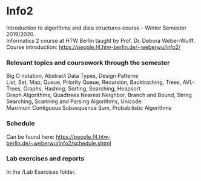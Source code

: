 # Info2
Introduction to algorithms and data structures course - Winter Semester 2019/2020. <br>
Informatics 2 course at HTW Berlin taught by Prof. Dr. Debora Weber-Wulff.
Course introduction: https://people.f4.htw-berlin.de/~weberwu/info2/

### Relevant topics and coursework through the semester 
Big O notation,  Abstract Data Types, Design Patterns <br> 
List, Set, Map, Queue, Priority Queue, Recursion, Backtracking, Trees, AVL-Trees, Graphs, Hashing, Sorting, Searching, Heapsort <br>
Graph Algorithms, Quadtrees Nearest Neighbor, Branch and Bound, String Searching, Scanning and Parsing Algorithms, Unicode <br>
Maximum Contiguous Subsequence Sum, Probabilistic Algorithms
### Schedule
Can be found here: https://people.f4.htw-berlin.de/~weberwu/info2/schedule.shtml

### Lab exercises and reports
In the /Lab Exercises folder.
